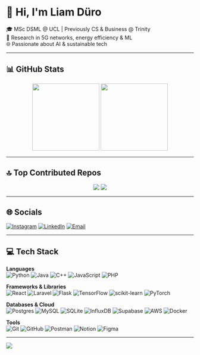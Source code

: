 # 👋 Hi, I'm Liam Düro  

🎓 MSc DSML @ UCL | Previously CS & Business @ Trinity  
📡 Research in 5G networks, energy efficiency & ML  
🌐 Passionate about AI & sustainable tech  

---

## 📊 GitHub Stats
<p align="center">
  <img src="https://github-readme-stats-gamma-eight-97.vercel.app/api?username=LiamDuero03&count_private=true&include_all_commits=true&show_icons=true&theme=cobalt&hide=contribs" height="180"/>
  <img src="https://github-readme-stats-gamma-eight-97.vercel.app/api/top-langs/?username=LiamDuero03&count_private=true&layout=compact&theme=cobalt" height="180"/>
</p>



---

## 🔝 Top Contributed Repos
<p align="center">
  <img src="https://github-readme-stats-gamma-eight-97.vercel.app/api/pin/?username=LiamDuero03&repo=5G-Energy-Analysis&theme=cobalt&show_owner=true&count_private=true" />
  <img src="https://github-readme-stats-gamma-eight-97.vercel.app/api/pin/?username=LiamDuero03&repo=GrassRoots360-App&theme=cobalt&show_owner=true&count_private=true" />
</p>


---

## 🌐 Socials
[![Instagram](https://img.shields.io/badge/Instagram-%23E4405F.svg?logo=Instagram&logoColor=white)](https://instagram.com/liam.duero) 
[![LinkedIn](https://img.shields.io/badge/LinkedIn-%230077B5.svg?logo=linkedin&logoColor=white)](https://linkedin.com/in/liam-d%C3%BCro-3a5b10253/) 
[![Email](https://img.shields.io/badge/Email-D14836?logo=gmail&logoColor=white)](mailto:liam.duero@gmail.com) 

---

## 💻 Tech Stack

**Languages**  
![Python](https://img.shields.io/badge/python-3670A0?style=for-the-badge&logo=python&logoColor=ffdd54) 
![Java](https://img.shields.io/badge/java-%23ED8B00.svg?style=for-the-badge&logo=openjdk&logoColor=white) 
![C++](https://img.shields.io/badge/c++-%2300599C.svg?style=for-the-badge&logo=c%2B%2B&logoColor=white) 
![JavaScript](https://img.shields.io/badge/javascript-%23323330.svg?style=for-the-badge&logo=javascript&logoColor=%23F7DF1E) 
![PHP](https://img.shields.io/badge/php-%23777BB4.svg?style=for-the-badge&logo=php&logoColor=white) 

**Frameworks & Libraries**  
![React](https://img.shields.io/badge/react-%2320232a.svg?style=for-the-badge&logo=react&logoColor=%2361DAFB) 
![Laravel](https://img.shields.io/badge/laravel-%23FF2D20.svg?style=for-the-badge&logo=laravel&logoColor=white) 
![Flask](https://img.shields.io/badge/flask-%23000.svg?style=for-the-badge&logo=flask&logoColor=white) 
![TensorFlow](https://img.shields.io/badge/TensorFlow-%23FF6F00.svg?style=for-the-badge&logo=TensorFlow&logoColor=white) 
![scikit-learn](https://img.shields.io/badge/scikit--learn-%23F7931E.svg?style=for-the-badge&logo=scikit-learn&logoColor=white) 
![PyTorch](https://img.shields.io/badge/PyTorch-%23EE4C2C.svg?style=for-the-badge&logo=PyTorch&logoColor=white) 

**Databases & Cloud**  
![Postgres](https://img.shields.io/badge/postgres-%23316192.svg?style=for-the-badge&logo=postgresql&logoColor=white) 
![MySQL](https://img.shields.io/badge/mysql-4479A1.svg?style=for-the-badge&logo=mysql&logoColor=white) 
![SQLite](https://img.shields.io/badge/sqlite-%2307405e.svg?style=for-the-badge&logo=sqlite&logoColor=white) 
![InfluxDB](https://img.shields.io/badge/InfluxDB-22ADF6?style=for-the-badge&logo=InfluxDB&logoColor=white) 
![Supabase](https://img.shields.io/badge/Supabase-3ECF8E?style=for-the-badge&logo=supabase&logoColor=white) 
![AWS](https://img.shields.io/badge/AWS-%23FF9900.svg?style=for-the-badge&logo=amazon-aws&logoColor=white) 
![Docker](https://img.shields.io/badge/docker-%230db7ed.svg?style=for-the-badge&logo=docker&logoColor=white) 

**Tools**  
![Git](https://img.shields.io/badge/git-%23F05033.svg?style=for-the-badge&logo=git&logoColor=white) 
![GitHub](https://img.shields.io/badge/github-%23121011.svg?style=for-the-badge&logo=github&logoColor=white) 
![Postman](https://img.shields.io/badge/Postman-FF6C37?style=for-the-badge&logo=postman&logoColor=white) 
![Notion](https://img.shields.io/badge/Notion-%23000000.svg?style=for-the-badge&logo=notion&logoColor=white) 
![Figma](https://img.shields.io/badge/figma-%23F24E1E.svg?style=for-the-badge&logo=figma&logoColor=white) 

---

[![](https://visitcount.itsvg.in/api?id=LiamDuero03&icon=0&color=0)](https://visitcount.itsvg.in)  
<!-- Proudly created with GPRM ( https://gprm.itsvg.in ) -->
